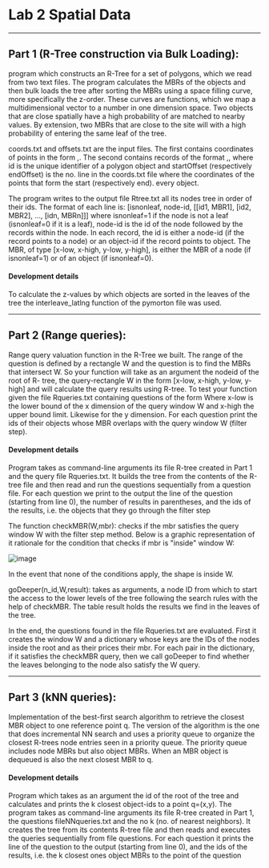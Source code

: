 # Lab 2 Spatial Data

---

## Part 1 (R-Tree construction via Bulk Loading):

<p> 
program which constructs an R-Tree for a set
of polygons, which we read from two text files.
The program calculates the MBRs of the objects and then bulk
loads the tree after sorting the MBRs using a space filling curve, more specifically the z-order. These curves are functions, which we map a multidimensional vector to a number in one dimension
space. Two objects that are close spatially have a high probability of
are matched to nearby values. By extension, two MBRs that are close to the site will
with a high probability of entering the same leaf of the tree.

coords.txt and offsets.txt are the input files. The first contains
coordinates of points in the form <x>,<y>. The second contains records of the format
<id>,<startOffset>,<endOffset> where id is the unique identifier of a polygon
object and startOffset (respectively endOffset) is the no. line in the coords.txt file
where the coordinates of the points that form the start (respectively end).
every object.

The program writes to the output file Rtree.txt all its nodes
tree in order of their ids. The format of each line is:
[isnonleaf, node-id, [[id1, MBR1], [id2, MBR2], ..., [idn, MBRn]]]
where isnonleaf=1 if the node is not a leaf (isnonleaf=0 if it is a leaf), node-id is the id
of the node followed by the records within the node. In each record, the id is either
a node-id (if the record points to a node) or an object-id if the record points to
object. The MBR, of type [x-low, x-high, y-low, y-high], is either the MBR of a node (if
isnonleaf=1) or of an object (if isnonleaf=0).
</p> 

#### Development details

<p> To calculate the z-values by which objects are sorted in the leaves of the tree
the interleave_latlng function of the pymorton file was used.</p> 

---

## Part 2 (Range queries):

<p> 
Range query valuation function in the R-Tree we built. The range
of the question is defined by a rectangle W and the question is to find the MBRs
that intersect W. So your function will take as an argument the nodeid of the root of R-
tree, the query-rectangle W in the form [x-low, x-high, y-low, y-high] and will calculate the
query results using R-tree. To test your function
given the file Rqueries.txt containing questions of the form
<x_low> <y_low> <x_high> <y_high>
Where x-low is the lower bound of the x dimension of the query window W and x-high the upper bound
limit. Likewise for the y dimension. For each question print the ids of their objects
whose MBR overlaps with the query window W (filter step).
</p> 

#### Development details

<p> 
Program takes as command-line arguments its file
R-tree created in Part 1 and the query file Rqueries.txt. It 
builds the tree from the contents of the R-tree file and then read
and run the questions sequentially from a question file. For each question we
print to the output the line of the question (starting from line 0), the number of
results in parentheses, and the ids of the results, i.e. the objects that
they go through the filter step

The function checkMBR(W,mbr): checks if the mbr satisfies the query
window W with the filter step method. Below is a graphic representation of it
rationale for the condition that checks if mbr is "inside" window W:

![image](https://user-images.githubusercontent.com/91612373/206917572-aba7457f-8819-4d92-8996-7abb6516d806.png)

In the event that none of the conditions apply, the shape is inside W.

goDeeper(n_id,W,result): takes as arguments, a node ID from which to start the
access to the lower levels of the tree following the search rules with the help of
checkMBR. The table result holds the results we find in the leaves of the tree.

In the end, the questions found in the file Rqueries.txt are evaluated. First it creates the
window W and a dictionary whose keys are the IDs of the nodes inside the root and as
their prices their mbr. For each pair in the dictionary, if it satisfies the checkMBR query, then we call goDeeper
to find whether the leaves belonging to the node also satisfy the W query.
</p> 

---

## Part 3 (kNN queries):

<p> 
Implementation of the best-first search algorithm to retrieve the closest MBR object to one
reference point q. The version of the algorithm is the one that does incremental
NN search and uses a priority queue to organize the closest R-trees
node entries seen in a priority queue. The priority queue
includes node MBRs but also object MBRs. When an MBR object is dequeued
is also the next closest MBR to q.
</p> 

#### Development details

<p> 
Program which takes as an argument the id of the root of the tree
and calculates and prints the k closest object-ids to a point q=(x,y).
The program takes as command-line arguments its file
R-tree created in Part 1, the questions fileNNqueries.txt and the no
k (no. of nearest neighbors). It creates the tree from its contents
R-tree file and then reads and executes the queries sequentially from file
questions. For each question it prints the line of the question to the output
(starting from line 0), and the ids of the results, i.e. the k closest ones
object MBRs to the point of the question
</p> 
